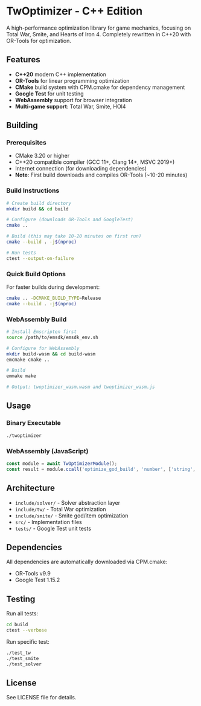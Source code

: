 # TwOptimizer - C++ Edition

A high-performance optimization library for game mechanics, focusing on Total War, Smite, and Hearts of Iron 4. Completely rewritten in C++20 with OR-Tools for optimization.

## Features

- **C++20** modern C++ implementation
- **OR-Tools** for linear programming optimization
- **CMake** build system with CPM.cmake for dependency management
- **Google Test** for unit testing
- **WebAssembly** support for browser integration
- **Multi-game support**: Total War, Smite, HOI4

## Building

### Prerequisites

- CMake 3.20 or higher
- C++20 compatible compiler (GCC 11+, Clang 14+, MSVC 2019+)
- Internet connection (for downloading dependencies)
- **Note**: First build downloads and compiles OR-Tools (~10-20 minutes)

### Build Instructions

```bash
# Create build directory
mkdir build && cd build

# Configure (downloads OR-Tools and GoogleTest)
cmake ..

# Build (this may take 10-20 minutes on first run)
cmake --build . -j$(nproc)

# Run tests
ctest --output-on-failure
```

### Quick Build Options

For faster builds during development:
```bash
cmake .. -DCMAKE_BUILD_TYPE=Release
cmake --build . -j$(nproc)
```

### WebAssembly Build

```bash
# Install Emscripten first
source /path/to/emsdk/emsdk_env.sh

# Configure for WebAssembly
mkdir build-wasm && cd build-wasm
emcmake cmake ..

# Build
emmake make

# Output: twoptimizer_wasm.wasm and twoptimizer_wasm.js
```

## Usage

### Binary Executable

```bash
./twoptimizer
```

### WebAssembly (JavaScript)

```javascript
const module = await TwOptimizerModule();
const result = module.ccall('optimize_god_build', 'number', ['string', 'number'], ['GodName', 0]);
```

## Architecture

- `include/solver/` - Solver abstraction layer
- `include/tw/` - Total War optimization
- `include/smite/` - Smite god/item optimization
- `src/` - Implementation files
- `tests/` - Google Test unit tests

## Dependencies

All dependencies are automatically downloaded via CPM.cmake:
- OR-Tools v9.9
- Google Test 1.15.2

## Testing

Run all tests:
```bash
cd build
ctest --verbose
```

Run specific test:
```bash
./test_tw
./test_smite
./test_solver
```

## License

See LICENSE file for details.
